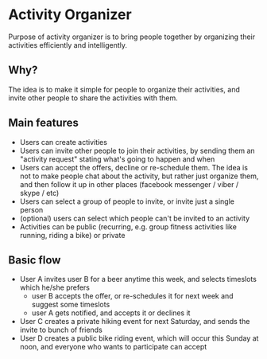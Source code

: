 

# Activity Organizer 
Purpose of activity organizer is to bring people together by organizing their activities efficiently and intelligently.

## Why?
The idea is to make it simple for people to organize their activities, and invite other people to share the activities with them.

## Main features
- Users can create activities
- Users can invite other people to join their activities, by sending them an "activity request" stating what's going to happen and when
- Users can accept the offers, decline or re-schedule them. The idea is not to make people chat about the activity, but rather just organize them, and then follow it up in other places (facebook messenger / viber / skype / etc)
- Users can select a group of people to invite, or invite just a single person
- (optional) users can select which people can't be invited to an activity
- Activities can be public (recurring, e.g. group fitness activities like running, riding a bike) or private

## Basic flow
  - User A invites user B for a beer anytime this week, and selects timeslots which he/she prefers
	  - user B accepts the offer, or re-schedules it for next week and suggest some timeslots
	  - user A gets notified, and accepts it or declines it
  - User C creates a private hiking event for next Saturday, and sends the invite to bunch of friends
  - User D creates a public bike riding event, which will occur this Sunday at noon, and everyone who wants to participate can accept
